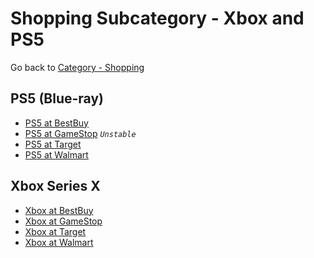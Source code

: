 # Shopping Subcategory - Xbox and PS5

Go back to [Category - Shopping](../../category/shopping.md)

## PS5 (Blue-ray)

-   [PS5 at BestBuy](https://www.bestbuy.com/site/playstation-5/ps5-consoles/pcmcat1587395025973.c)
-   [PS5 at GameStop](https://www.gamestop.com/video-games/playstation-5/consoles) _`Unstable`_
-   [PS5 at Target](https://www.target.com/p/playstation-5-console/-/A-81114595)
-   [PS5 at Walmart](https://www.walmart.com/ip/PlayStation-5-Console/363472942)

## Xbox Series X

-   [Xbox at BestBuy](https://www.bestbuy.com/site/microsoft-xbox-series-x-1tb-console-black/6428324.p)
-   [Xbox at GameStop](https://www.gamestop.com/products/xbox-series-x/11108371.html)
-   [Xbox at Target](https://www.target.com/p/xbox-series-x-console/-/A-80790841)
-   [Xbox at Walmart](https://www.walmart.com/ip/XB1-Xbox-Series-X/443574645)
